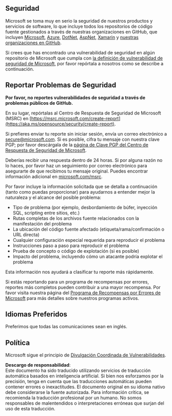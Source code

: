 ## Seguridad

Microsoft se toma muy en serio la seguridad de nuestros productos y servicios de software, lo que incluye todos los repositorios de código fuente gestionados a través de nuestras organizaciones en GitHub, que incluyen [Microsoft](https://github.com/Microsoft), [Azure](https://github.com/Azure), [DotNet](https://github.com/dotnet), [AspNet](https://github.com/aspnet), [Xamarin](https://github.com/xamarin) y [nuestras organizaciones en GitHub](https://opensource.microsoft.com/).

Si crees que has encontrado una vulnerabilidad de seguridad en algún repositorio de Microsoft que cumpla con [la definición de vulnerabilidad de seguridad de Microsoft](https://aka.ms/opensource/security/definition), por favor repórtala a nosotros como se describe a continuación.

## Reportar Problemas de Seguridad

**Por favor, no reportes vulnerabilidades de seguridad a través de problemas públicos de GitHub.**

En su lugar, repórtalas al Centro de Respuesta de Seguridad de Microsoft (MSRC) en [https://msrc.microsoft.com/create-report](https://aka.ms/opensource/security/create-report).

Si prefieres enviar tu reporte sin iniciar sesión, envía un correo electrónico a [secure@microsoft.com](mailto:secure@microsoft.com). Si es posible, cifra tu mensaje con nuestra clave PGP; por favor descárgala de la [página de Clave PGP del Centro de Respuesta de Seguridad de Microsoft](https://aka.ms/opensource/security/pgpkey).

Deberías recibir una respuesta dentro de 24 horas. Si por alguna razón no lo haces, por favor haz un seguimiento por correo electrónico para asegurarte de que recibimos tu mensaje original. Puedes encontrar información adicional en [microsoft.com/msrc](https://aka.ms/opensource/security/msrc).

Por favor incluye la información solicitada que se detalla a continuación (tanto como puedas proporcionar) para ayudarnos a entender mejor la naturaleza y el alcance del posible problema:

  * Tipo de problema (por ejemplo, desbordamiento de búfer, inyección SQL, scripting entre sitios, etc.)
  * Rutas completas de los archivos fuente relacionados con la manifestación del problema
  * La ubicación del código fuente afectado (etiqueta/rama/confirmación o URL directa)
  * Cualquier configuración especial requerida para reproducir el problema
  * Instrucciones paso a paso para reproducir el problema
  * Prueba de concepto o código de explotación (si es posible)
  * Impacto del problema, incluyendo cómo un atacante podría explotar el problema

Esta información nos ayudará a clasificar tu reporte más rápidamente.

Si estás reportando para un programa de recompensas por errores, reportes más completos pueden contribuir a una mayor recompensa. Por favor visita nuestra página del [Programa de Recompensas por Errores de Microsoft](https://aka.ms/opensource/security/bounty) para más detalles sobre nuestros programas activos.

## Idiomas Preferidos

Preferimos que todas las comunicaciones sean en inglés.

## Política

Microsoft sigue el principio de [Divulgación Coordinada de Vulnerabilidades](https://aka.ms/opensource/security/cvd).

**Descargo de responsabilidad**:  
Este documento ha sido traducido utilizando servicios de traducción automática basados en inteligencia artificial. Si bien nos esforzamos por la precisión, tenga en cuenta que las traducciones automáticas pueden contener errores o inexactitudes. El documento original en su idioma nativo debe considerarse la fuente autorizada. Para información crítica, se recomienda la traducción profesional por un humano. No somos responsables de malentendidos o interpretaciones erróneas que surjan del uso de esta traducción.